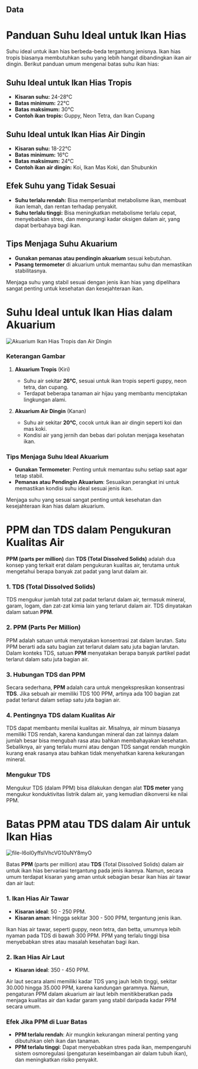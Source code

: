 ## Data

# Panduan Suhu Ideal untuk Ikan Hias

Suhu ideal untuk ikan hias berbeda-beda tergantung jenisnya. Ikan hias tropis biasanya membutuhkan suhu yang lebih hangat dibandingkan ikan air dingin. Berikut panduan umum mengenai batas suhu ikan hias:

## Suhu Ideal untuk Ikan Hias Tropis
- **Kisaran suhu:** 24-28°C
- **Batas minimum:** 22°C
- **Batas maksimum:** 30°C
- **Contoh ikan tropis:** Guppy, Neon Tetra, dan Ikan Cupang

## Suhu Ideal untuk Ikan Hias Air Dingin
- **Kisaran suhu:** 18-22°C
- **Batas minimum:** 16°C
- **Batas maksimum:** 24°C
- **Contoh ikan air dingin:** Koi, Ikan Mas Koki, dan Shubunkin

## Efek Suhu yang Tidak Sesuai
- **Suhu terlalu rendah:** Bisa memperlambat metabolisme ikan, membuat ikan lemah, dan rentan terhadap penyakit.
- **Suhu terlalu tinggi:** Bisa meningkatkan metabolisme terlalu cepat, menyebabkan stres, dan mengurangi kadar oksigen dalam air, yang dapat berbahaya bagi ikan.

## Tips Menjaga Suhu Akuarium
- **Gunakan pemanas atau pendingin akuarium** sesuai kebutuhan.
- **Pasang termometer** di akuarium untuk memantau suhu dan memastikan stabilitasnya.

Menjaga suhu yang stabil sesuai dengan jenis ikan hias yang dipelihara sangat penting untuk kesehatan dan kesejahteraan ikan.
# Suhu Ideal untuk Ikan Hias dalam Akuarium

![Akuarium Ikan Hias Tropis dan Air Dingin](https://github.com/user-attachments/assets/8e219a70-746a-4fbe-89c0-9c9dc7dc7369)

### Keterangan Gambar
1. **Akuarium Tropis** (Kiri)
   - Suhu air sekitar **26°C**, sesuai untuk ikan tropis seperti guppy, neon tetra, dan cupang.
   - Terdapat beberapa tanaman air hijau yang membantu menciptakan lingkungan alami.
  
2. **Akuarium Air Dingin** (Kanan)
   - Suhu air sekitar **20°C**, cocok untuk ikan air dingin seperti koi dan mas koki.
   - Kondisi air yang jernih dan bebas dari polutan menjaga kesehatan ikan.

### Tips Menjaga Suhu Ideal Akuarium
- **Gunakan Termometer**: Penting untuk memantau suhu setiap saat agar tetap stabil.
- **Pemanas atau Pendingin Akuarium**: Sesuaikan perangkat ini untuk memastikan kondisi suhu ideal sesuai jenis ikan.
  
Menjaga suhu yang sesuai sangat penting untuk kesehatan dan kesejahteraan ikan hias dalam akuarium.
# PPM dan TDS dalam Pengukuran Kualitas Air

**PPM (parts per million)** dan **TDS (Total Dissolved Solids)** adalah dua konsep yang terkait erat dalam pengukuran kualitas air, terutama untuk mengetahui berapa banyak zat padat yang larut dalam air.

### 1. TDS (Total Dissolved Solids)
TDS mengukur jumlah total zat padat terlarut dalam air, termasuk mineral, garam, logam, dan zat-zat kimia lain yang terlarut dalam air. TDS dinyatakan dalam satuan **PPM**.

### 2. PPM (Parts Per Million)
PPM adalah satuan untuk menyatakan konsentrasi zat dalam larutan. Satu PPM berarti ada satu bagian zat terlarut dalam satu juta bagian larutan. Dalam konteks TDS, satuan **PPM** menyatakan berapa banyak partikel padat terlarut dalam satu juta bagian air.

### 3. Hubungan TDS dan PPM
Secara sederhana, **PPM** adalah cara untuk mengekspresikan konsentrasi **TDS**. Jika sebuah air memiliki TDS 100 PPM, artinya ada 100 bagian zat padat terlarut dalam setiap satu juta bagian air.

### 4. Pentingnya TDS dalam Kualitas Air
TDS dapat membantu menilai kualitas air. Misalnya, air minum biasanya memiliki TDS rendah, karena kandungan mineral dan zat lainnya dalam jumlah besar bisa mengubah rasa atau bahkan membahayakan kesehatan. Sebaliknya, air yang terlalu murni atau dengan TDS sangat rendah mungkin kurang enak rasanya atau bahkan tidak menyehatkan karena kekurangan mineral.

### Mengukur TDS
Mengukur TDS (dalam PPM) bisa dilakukan dengan alat **TDS meter** yang mengukur konduktivitas listrik dalam air, yang kemudian dikonversi ke nilai PPM.

# Batas PPM atau TDS dalam Air untuk Ikan Hias

![file-l6oI0yffsIVhcVG10uNY8myO](https://github.com/user-attachments/assets/d2e407b2-6ff8-4833-b21f-f22e8e73515c)

Batas **PPM** (parts per million) atau **TDS** (Total Dissolved Solids) dalam air untuk ikan hias bervariasi tergantung pada jenis ikannya. Namun, secara umum terdapat kisaran yang aman untuk sebagian besar ikan hias air tawar dan air laut:

### 1. Ikan Hias Air Tawar
- **Kisaran ideal**: 50 - 250 PPM.
- **Kisaran aman**: Hingga sekitar 300 - 500 PPM, tergantung jenis ikan.
  
Ikan hias air tawar, seperti guppy, neon tetra, dan betta, umumnya lebih nyaman pada TDS di bawah 300 PPM. PPM yang terlalu tinggi bisa menyebabkan stres atau masalah kesehatan bagi ikan.

### 2. Ikan Hias Air Laut
- **Kisaran ideal**: 350 - 450 PPM.
  
Air laut secara alami memiliki kadar TDS yang jauh lebih tinggi, sekitar 30.000 hingga 35.000 PPM, karena kandungan garamnya. Namun, pengaturan PPM dalam akuarium air laut lebih menitikberatkan pada menjaga kualitas air dan kadar garam yang stabil daripada kadar PPM secara umum.

### Efek Jika PPM di Luar Batas
- **PPM terlalu rendah**: Air mungkin kekurangan mineral penting yang dibutuhkan oleh ikan dan tanaman.
- **PPM terlalu tinggi**: Dapat menyebabkan stres pada ikan, mempengaruhi sistem osmoregulasi (pengaturan keseimbangan air dalam tubuh ikan), dan meningkatkan risiko penyakit.
